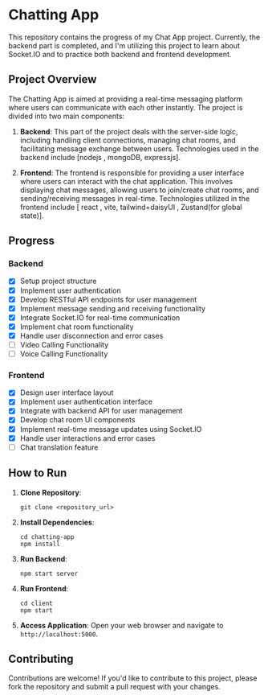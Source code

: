 # Chatting App

This repository contains the progress of my Chat App project. Currently, the backend part is completed, and I'm utilizing this project to learn about Socket.IO and to practice both backend and frontend development.

## Project Overview

The Chatting App is aimed at providing a real-time messaging platform where users can communicate with each other instantly. The project is divided into two main components:

1. **Backend**: This part of the project deals with the server-side logic, including handling client connections, managing chat rooms, and facilitating message exchange between users. Technologies used in the backend include [nodejs , mongoDB, expressjs].

2. **Frontend**: The frontend is responsible for providing a user interface where users can interact with the chat application. This involves displaying chat messages, allowing users to join/create chat rooms, and sending/receiving messages in real-time. Technologies utilized in the frontend include [ react , vite, tailwind+daisyUI , Zustand(for global state)].

## Progress

### Backend

- [x] Setup project structure
- [x] Implement user authentication
- [x] Develop RESTful API endpoints for user management
- [x] Implement message sending and receiving functionality
- [x] Integrate Socket.IO for real-time communication
- [x] Implement chat room functionality
- [x] Handle user disconnection and error cases
- [ ] Video Calling Functionality
- [ ] Voice Calling Functionality

### Frontend

- [x] Design user interface layout
- [x] Implement user authentication interface
- [x] Integrate with backend API for user management
- [x] Develop chat room UI components
- [x] Implement real-time message updates using Socket.IO
- [x] Handle user interactions and error cases
- [ ] Chat translation feature

## How to Run

1. **Clone Repository**:

   ```
   git clone <repository_url>
   ```

2. **Install Dependencies**:

   ```
   cd chatting-app
   npm install
   ```

3. **Run Backend**:

   ```
   npm start server
   ```

4. **Run Frontend**:

   ```
   cd client
   npm start
   ```

5. **Access Application**:
   Open your web browser and navigate to `http://localhost:5000`.

## Contributing

Contributions are welcome! If you'd like to contribute to this project, please fork the repository and submit a pull request with your changes.
